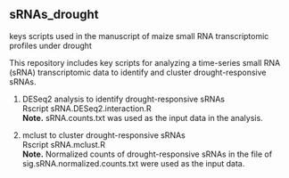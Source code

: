 ## sRNAs_drought
keys scripts used in the manuscript of maize small RNA transcriptomic profiles under drought

This repository includes key scripts for analyzing a time-series small RNA (sRNA) transcriptomic data to identify and cluster drought-responsive sRNAs.

1. DESeq2 analysis to identify drought-responsive sRNAs  
Rscript sRNA.DESeq2.interaction.R  
**Note.** sRNA.counts.txt was used as the input data in the analysis.


2. mclust to cluster drought-responsive sRNAs  
Rscript sRNA.mclust.R  
**Note.** Normalized counts of drought-responsive sRNAs in the file of sig.sRNA.normalized.counts.txt were used as the input data.
